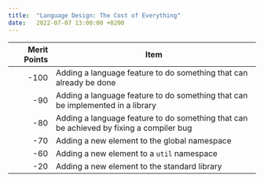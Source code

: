 ```yaml
---
title:  "Language Design: The Cost of Everything"
date:   2022-07-07 13:00:00 +0200
---
```


| Merit Points | Item                                                                                    |
|-------------:|-----------------------------------------------------------------------------------------|
|         -100 | Adding a language feature to do something that can already be done                      |
|          -90 | Adding a language feature to do something that can be implemented in a library          |
|          -80 | Adding a language feature to do something that can be achieved by fixing a compiler bug |
|          -70 | Adding a new element to the global namespace                                            |
|          -60 | Adding a new element to a `util` namespace                                              |
|          -20 | Adding a new element to the standard library                                            |
